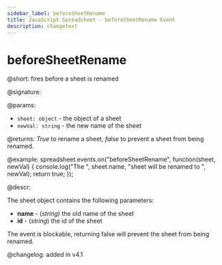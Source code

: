 ```yaml
---
sidebar_label: beforeSheetRename
title: JavaScript Spreadsheet - beforeSheetRename Event
description: changetext
---
```


# beforeSheetRename

@short: fires before a sheet is renamed

@signature:

@params:
- `sheet: object` - the object of a sheet
- `newVal: string` - the new name of the sheet

@returns:
*True* to rename a sheet, *false* to prevent a sheet from being renamed.

@example:
spreadsheet.events.on("beforeSheetRename", function(sheet, newVal) {
    console.log("The ", sheet.name, "sheet will be renamed to ", newVal);
    return true;
});

@descr:

The sheet object contains the following parameters:

- **name** - (*string*) the old name of the sheet
- **id** - (*string*) the id of the sheet

The event is blockable, returning false will prevent the sheet from being renamed.

@changelog: added in v4.1
